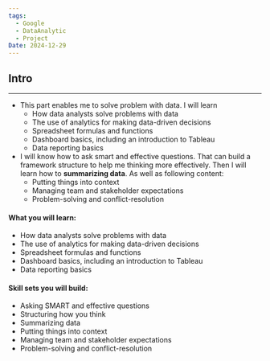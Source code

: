 ```yaml
---
tags:
  - Google
  - DataAnalytic
  - Project
Date: 2024-12-29
---
```

## Intro
---
- This part enables me to solve problem with data. I will learn
	- How data analysts solve problems with data
	- The use of analytics for making data-driven decisions
	- Spreadsheet formulas and functions
	- Dashboard basics, including an introduction to Tableau
	- Data reporting basics
- I will know how to ask smart and effective questions. That can build a framework structure to help me thinking more effectively. Then I will learn how to **summarizing data**. As well as following content:
	- Putting things into context
	- Managing team and stakeholder expectations
	- Problem-solving and conflict-resolution

#### What you will learn:

- How data analysts solve problems with data
- The use of analytics for making data-driven decisions
- Spreadsheet formulas and functions
- Dashboard basics, including an introduction to Tableau
- Data reporting basics

#### Skill sets you will build:

- Asking SMART and effective questions
- Structuring how you think
- Summarizing data
- Putting things into context
- Managing team and stakeholder expectations
- Problem-solving and conflict-resolution

